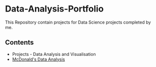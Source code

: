 # Data-Analysis-Portfolio

This Repository contain projects for Data Science projects completed by me.

Contents
--------------------------------------------------------------------------------
* Projects - Data Analysis and Visualisation
* [McDonald's Data Analysis](https://github.com/SuchiKSharma/Data-Analysis-Portfolio/blob/Machine-Learning-Projects/McDonald's%20Data%20Analysis.ipynb)

